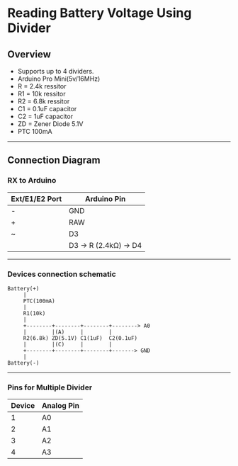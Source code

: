 # Reading Battery Voltage Using Divider

## Overview
- Supports up to 4 dividers.
- Arduino Pro Mini(5v/16MHz)
- R = 2.4k ressitor
- R1 = 10k ressitor
- R2 = 6.8k ressitor
- C1 = 0.1uF capacitor
- C2 = 1uF capacitor
- ZD = Zener Diode 5.1V
- PTC 100mA
---

## Connection Diagram

### **RX to Arduino**
| Ext/E1/E2 Port   | Arduino Pin         |
|----------|---------------------|
| -      | GND                 |
| +      | RAW                 |
| ~   | D3                  |
|         | D3 → R (2.4kΩ) → D4 |


---

### **Devices connection schematic**

```
Battery(+)
     |
     PTC(100mA)
     |
     R1(10k)
     |  
     +--------+--------+--------+--------> A0
     |        |(A)     |        |
     R2(6.8k) ZD(5.1V) C1(1uF)  C2(0.1uF)
     |        |(C)     |        |
     +--------+--------+--------+-------> GND
     |
Battery(-)

```
---

### **Pins for Multiple Divider**
| Device | Analog Pin |
|--------|--------|
| 1      | A0    |
| 2      | A1    |
| 3      | A2    |
| 4      | A3    |
